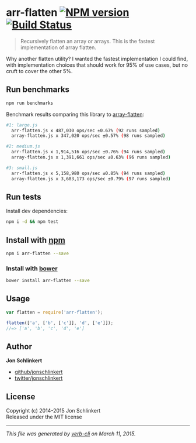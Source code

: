 # arr-flatten [![NPM version](https://badge.fury.io/js/arr-flatten.svg)](http://badge.fury.io/js/arr-flatten)  [![Build Status](https://travis-ci.org/jonschlinkert/arr-flatten.svg)](https://travis-ci.org/jonschlinkert/arr-flatten) 

> Recursively flatten an array or arrays. This is the fastest implementation of array flatten.

Why another flatten utility? I wanted the fastest implementation I could find, with implementation choices that should work for 95% of use cases, but no cruft to cover the other 5%.

## Run benchmarks

```bash
npm run benchmarks
```

Benchmark results comparing this library to [array-flatten]:

```bash
#1: large.js
  arr-flatten.js x 487,030 ops/sec ±0.67% (92 runs sampled)
  array-flatten.js x 347,020 ops/sec ±0.57% (98 runs sampled)

#2: medium.js
  arr-flatten.js x 1,914,516 ops/sec ±0.76% (94 runs sampled)
  array-flatten.js x 1,391,661 ops/sec ±0.63% (96 runs sampled)

#3: small.js
  arr-flatten.js x 5,158,980 ops/sec ±0.85% (94 runs sampled)
  array-flatten.js x 3,683,173 ops/sec ±0.79% (97 runs sampled)
```

## Run tests

Install dev dependencies:

```bash
npm i -d && npm test
```

## Install with [npm](npmjs.org)

```bash
npm i arr-flatten --save
```
### Install with [bower](https://github.com/bower/bower)

```bash
bower install arr-flatten --save
```


## Usage

```js
var flatten = require('arr-flatten');

flatten(['a', ['b', ['c']], 'd', ['e']]);
//=> ['a', 'b', 'c', 'd', 'e']
```

## Author

**Jon Schlinkert**
 
+ [github/jonschlinkert](https://github.com/jonschlinkert)
+ [twitter/jonschlinkert](http://twitter.com/jonschlinkert) 

## License
Copyright (c) 2014-2015 Jon Schlinkert  
Released under the MIT license

***

_This file was generated by [verb-cli](https://github.com/assemble/verb-cli) on March 11, 2015._

[array-flatten]: https://github.com/blakeembrey/array-flatten